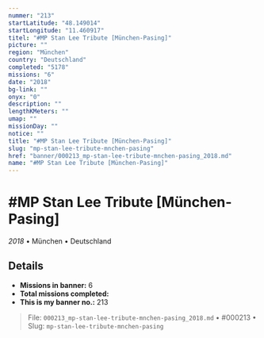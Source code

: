 ```yaml
---
nummer: "213"
startLatitude: "48.149014"
startLongitude: "11.460917"
titel: "#MP Stan Lee Tribute [München-Pasing]"
picture: ""
region: "München"
country: "Deutschland"
completed: "5178"
missions: "6"
date: "2018"
bg-link: ""
onyx: "0"
description: ""
lengthKMeters: ""
umap: ""
missionDay: ""
notice: ""
title: "#MP Stan Lee Tribute [München-Pasing]"
slug: "mp-stan-lee-tribute-mnchen-pasing"
href: "banner/000213_mp-stan-lee-tribute-mnchen-pasing_2018.md"
name: "#MP Stan Lee Tribute [München-Pasing]"
---
```

# #MP Stan Lee Tribute [München-Pasing]

*2018* • München • Deutschland





## Details

- **Missions in banner:** 6
- **Total missions completed:** 
- **This is my banner no.:** 213






> File: `000213_mp-stan-lee-tribute-mnchen-pasing_2018.md` • #000213 • Slug: `mp-stan-lee-tribute-mnchen-pasing`
